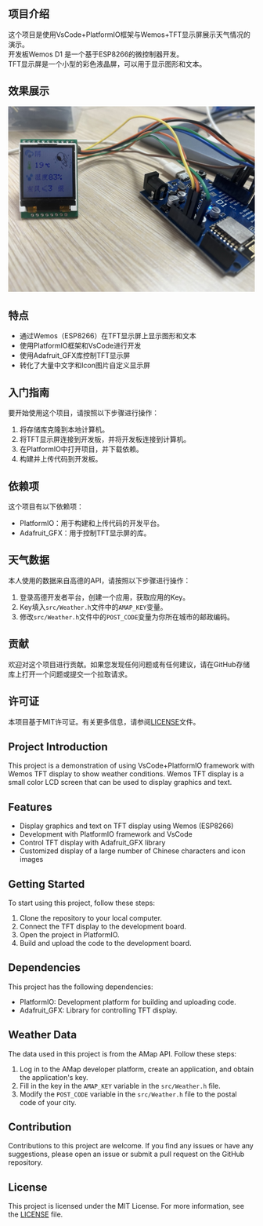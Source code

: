 ## 项目介绍

这个项目是使用VsCode+PlatformIO框架与Wemos+TFT显示屏展示天气情况的演示。    
开发板Wemos D1 是一个基于ESP8266的微控制器开发。    
TFT显示屏是一个小型的彩色液晶屏，可以用于显示图形和文本。

## 效果展示
![demo](./images/demo.jpeg)

## 特点

- 通过Wemos（ESP8266）在TFT显示屏上显示图形和文本
- 使用PlatformIO框架和VsCode进行开发
- 使用Adafruit_GFX库控制TFT显示屏
- 转化了大量中文字和Icon图片自定义显示屏

## 入门指南

要开始使用这个项目，请按照以下步骤进行操作：

1. 将存储库克隆到本地计算机。
2. 将TFT显示屏连接到开发板，并将开发板连接到计算机。 
3. 在PlatformIO中打开项目，并下载依赖。
4. 构建并上传代码到开发板。

## 依赖项

这个项目有以下依赖项：

- PlatformIO：用于构建和上传代码的开发平台。
- Adafruit_GFX：用于控制TFT显示屏的库。

## 天气数据

本人使用的数据来自高德的API，请按照以下步骤进行操作：

1. 登录高德开发者平台，创建一个应用，获取应用的Key。
2. Key填入`src/Weather.h`文件中的`AMAP_KEY`变量。
3. 修改`src/Weather.h`文件中的`POST_CODE`变量为你所在城市的邮政编码。

## 贡献

欢迎对这个项目进行贡献。如果您发现任何问题或有任何建议，请在GitHub存储库上打开一个问题或提交一个拉取请求。

## 许可证

本项目基于MIT许可证。有关更多信息，请参阅[LICENSE](./LICENSE)文件。

## Project Introduction
This project is a demonstration of using VsCode+PlatformIO framework with Wemos TFT display to show weather conditions. Wemos TFT display is a small color LCD screen that can be used to display graphics and text.
## Features
- Display graphics and text on TFT display using Wemos (ESP8266)
- Development with PlatformIO framework and VsCode
- Control TFT display with Adafruit_GFX library
- Customized display of a large number of Chinese characters and icon images
## Getting Started
To start using this project, follow these steps:
1. Clone the repository to your local computer.
2. Connect the TFT display to the development board.
3. Open the project in PlatformIO.
4. Build and upload the code to the development board.
## Dependencies
This project has the following dependencies:
- PlatformIO: Development platform for building and uploading code.
- Adafruit_GFX: Library for controlling TFT display.
## Weather Data
The data used in this project is from the AMap API. Follow these steps:
1. Log in to the AMap developer platform, create an application, and obtain the application's key.
2. Fill in the key in the `AMAP_KEY` variable in the `src/Weather.h` file.
3. Modify the `POST_CODE` variable in the `src/Weather.h` file to the postal code of your city.
## Contribution
Contributions to this project are welcome. If you find any issues or have any suggestions, please open an issue or submit a pull request on the GitHub repository.
## License
This project is licensed under the MIT License. For more information, see the [LICENSE](./LICENSE) file.